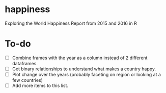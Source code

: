 # happiness
Exploring the World Happiness Report from 2015 and 2016 in R

# To-do
- [ ] Combine frames with the year as a column instead of 2 different dataframes.
- [ ] Get binary relationships to understand what makes a country happy.
- [ ] Plot change over the years (probably faceting on region or looking at a few countries)
- [ ] Add more items to this list.

